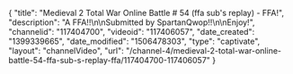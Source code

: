 {
    "title": "Medieval 2 Total War Online Battle # 54 (ffa sub's replay) - FFA!",
    "description": "A FFA!!\n\nSubmitted by SpartanQwop!!\n\nEnjoy!",
    "channelid": "117404700",
    "videoid": "117406057",
    "date_created": "1399339665",
    "date_modified": "1506478303",
    "type": "captivate",
    "layout": "channelVideo",
    "url": "\/channel-4\/medieval-2-total-war-online-battle-54-ffa-sub-s-replay-ffa\/117404700-117406057"
}